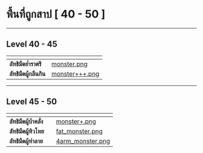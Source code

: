 # พื้นที่ถูกสาป \[ 40 - 50 ]

***

## Level 40 - 45 <a href="#level-1-5" id="level-1-5"></a>

<table data-card-size="large" data-view="cards" data-full-width="true"><thead><tr><th></th><th data-hidden data-card-cover data-type="files"></th></tr></thead><tbody><tr><td><strong>ลัทธิมืดย่ำราตรี</strong></td><td><a href="../.gitbook/assets/monster.png">monster.png</a></td></tr><tr><td><strong>ลัทธิมืดผู้กลืนกิน</strong></td><td><a href="../.gitbook/assets/monster+++.png">monster+++.png</a></td></tr></tbody></table>

***

## Level 45 - 50 <a href="#level-1-5" id="level-1-5"></a>

<table data-card-size="large" data-view="cards" data-full-width="true"><thead><tr><th></th><th data-type="files"></th><th data-hidden data-card-cover data-type="files"></th></tr></thead><tbody><tr><td><strong>ลัทธิมืดผู้บ้าคลั่ง</strong></td><td></td><td><a href="../.gitbook/assets/monster+.png">monster+.png</a></td></tr><tr><td><strong>ลัทธิมืดผู้หิวโหย</strong></td><td></td><td><a href="../.gitbook/assets/fat_monster.png">fat_monster.png</a></td></tr><tr><td><strong>ลัทธิมืดผู้ทำลาย</strong></td><td></td><td><a href="../.gitbook/assets/4arm_monster.png">4arm_monster.png</a></td></tr></tbody></table>
